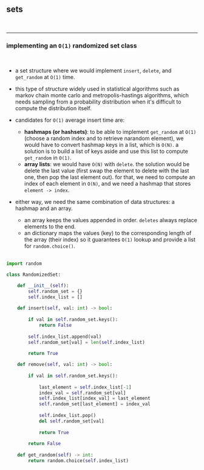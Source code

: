 ## sets

<br>

---

### implementing an `O(1)` randomized set class

<br>

* a set structure where we would implement `insert`, `delete`, and `get_random` at `O(1)` time.

* this type of structure widely used in statistical algorithms such as markov chain monte carlo and metropolis-hastings algorithms, which needs sampling from a probability distribution when it's difficult to compute the distribution itself.
  
* candidates for `O(1)` average insert time are:
    * **hashmaps (or hashsets)**: to be able to implement `get_random` at `O(1)` (choose a random index and to retrieve narandom element), we would have to convert hashmap keys in a list, which is `O(N)`. a solution is to build a list of keys aside and use this list to compute `get_random` in `O(1)`.
    * **array lists**: we would have `O(N)` with `delete`. the solution would be delete the last value (first swap the element to delete with the last one, then pop the last element out). for that, we need to compute an index of each element in `O(N)`, and we need a hashmap that stores `element -> index`.

* either way, we need the same combination of data structures: a hashmap and an array.
   * an array keeps the values appended in order. `deletes` always replace elements to the end.
   * an dictionary maps the values (key) to the corresponding length of the array (their index) so it guarantees `O(1)` lookup and provide a list for `random.choice()`. 
 
  <br>

```python
import random

class RandomizedSet:

    def __init__(self):
        self.random_set = {}
        self.index_list = []
        
    def insert(self, val: int) -> bool:
        
        if val in self.random_set.keys():
            return False
            
        self.index_list.append(val)
        self.random_set[val] = len(self.index_list)
        
        return True

    def remove(self, val: int) -> bool:
        
        if val in self.random_set.keys():
            
            last_element = self.index_list[-1]
            index_val = self.random_set[val]
            self.index_list[index_val] = last_element
            self.random_set[last_element] = index_val
            
            self.index_list.pop()
            del self.random_set[val]
            
            return True
            
        return False
        
    def get_random(self) -> int:
        return random.choice(self.index_list)
  ```
